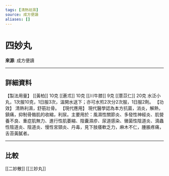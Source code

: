 ```yaml
---
tags: [清熱祛濕]
source: 成方便讀
aliases: []
---
```


# 四妙丸

**來源**: 成方便讀  

---

## 詳細資料
【製法用量】 [[黃柏]] 10克 [[蒼朮]] 10克 [[川牛膝]] 9克 [[薏苡仁]] 20克
水泛小丸，1次服10克，1日服3次，溫開水送下；亦可水煎2次分2次服，1日服2劑。
【功效】
清熱利濕，舒筋壯骨。
【現代應用】
現代醫學認為本方抗菌，消炎，解熱，鎮痛，抑制骨骼肌的收縮，利尿。主要用於：風濕性關節炎、多發性神經炎、肌營養不良、重症肌無力、進行性肌萎縮、陰囊濕疹、尿道感染、黴菌性陰道炎、滴蟲性陰道炎、陰道炎、慢性宮頸炎、丹毒，見下肢痿軟乏力，麻木不仁，腫脹疼痛，舌苔黃膩者。

---

## 比較
[[二妙散]]
[[三妙丸]]
